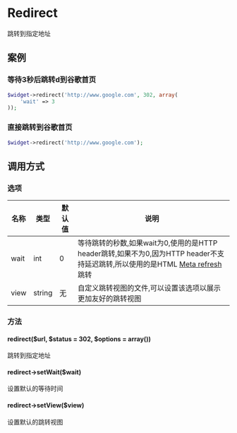 Redirect
========

跳转到指定地址

案例
----

### 等待3秒后跳转d到谷歌首页
```php
$widget->redirect('http://www.google.com', 302, array(
    'wait' => 3
));
```

### 直接跳转到谷歌首页
```php
$widget->redirect('http://www.google.com');
```

调用方式
--------

### 选项

| 名称          | 类型      | 默认值    | 说明                                                                                                                                                                           |
|---------------|-----------|-----------|--------------------------------------------------------------------------------------------------------------------------------------------------------------------------------|
| wait          | int       | 0         | 等待跳转的秒数,如果wait为0,使用的是HTTP header跳转,如果不为0,因为HTTP header不支持延迟跳转,所以使用的是HTML [Meta refresh](http://en.wikipedia.org/wiki/Meta_refresh)跳转     |
| view          | string    | 无        | 自定义跳转视图的文件,可以设置该选项以展示更加友好的跳转视图                                                                                                                    |

### 方法

#### redirect($url, $status = 302, $options = array())
跳转到指定地址

#### redirect->setWait($wait)
设置默认的等待时间

#### redirect->setView($view)
设置默认的跳转视图
